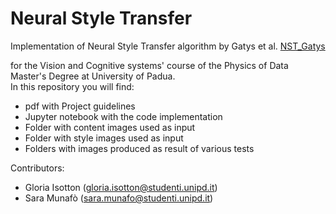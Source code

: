 # Neural Style Transfer
Implementation of Neural Style Transfer algorithm by Gatys et al. [NST_Gatys](https://www.cv-foundation.org/openaccess/content_cvpr_2016/papers/Gatys_Image_Style_Transfer_CVPR_2016_paper.pdf)

for the Vision and Cognitive systems' course of the Physics of Data Master's Degree at University of Padua.     
In this repository you will find:
- pdf with Project guidelines
- Jupyter notebook with the code implementation
- Folder with content images used as input
- Folder with style images used as input
- Folders with images produced as result of various tests


Contributors:
- Gloria Isotton (gloria.isotton@studenti.unipd.it)
- Sara Munafò (sara.munafo@studenti.unipd.it)

